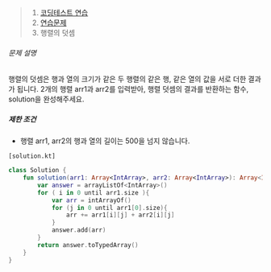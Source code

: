 > 1. [코딩테스트 연습](https://school.programmers.co.kr/learn/challenges)
> 2. [연습문제](https://school.programmers.co.kr/learn/challenges)
> 3. 행렬의 덧셈



###### 문제 설명

행렬의 덧셈은 행과 열의 크기가 같은 두 행렬의 같은 행, 같은 열의 값을 서로 더한 결과가 됩니다. 2개의 행렬 arr1과 arr2를 입력받아, 행렬 덧셈의 결과를 반환하는 함수, solution을 완성해주세요.

##### 제한 조건

- 행렬 arr1, arr2의 행과 열의 길이는 500을 넘지 않습니다.



`[solution.kt]`

```kotlin
class Solution {
    fun solution(arr1: Array<IntArray>, arr2: Array<IntArray>): Array<IntArray> {
        var answer = arrayListOf<IntArray>()
        for ( i in 0 until arr1.size ){
            var arr = intArrayOf()
            for (j in 0 until arr1[0].size){
                arr += arr1[i][j] + arr2[i][j]
            }
            answer.add(arr)
        }
        return answer.toTypedArray()
    }
}
```

